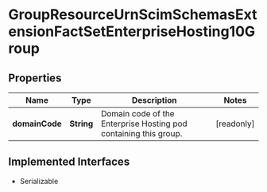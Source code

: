 

# GroupResourceUrnScimSchemasExtensionFactSetEnterpriseHosting10Group


## Properties

Name | Type | Description | Notes
------------ | ------------- | ------------- | -------------
**domainCode** | **String** | Domain code of the Enterprise Hosting pod containing this group. |  [readonly]


## Implemented Interfaces

* Serializable


